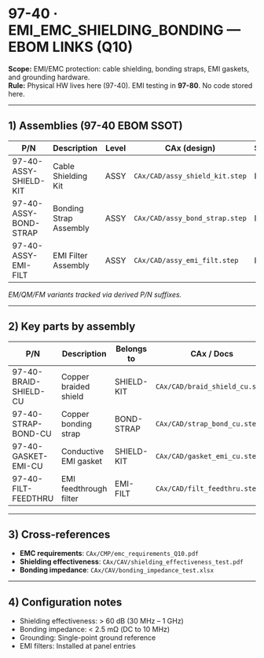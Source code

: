# 97-40 · EMI_EMC_SHIELDING_BONDING — EBOM LINKS (Q10)

**Scope:** EMI/EMC protection: cable shielding, bonding straps, EMI gaskets, and grounding hardware.  
**Rule:** Physical HW lives here (97-40). EMI testing in **97-80**. No code stored here.

---

## 1) Assemblies (97-40 EBOM SSOT)
| P/N                    | Description                                  | Level | CAx (design)                          | Status |
|------------------------|----------------------------------------------|-------|---------------------------------------|--------|
| 97-40-ASSY-SHIELD-KIT  | Cable Shielding Kit                          | ASSY  | `CAx/CAD/assy_shield_kit.step`        | REL    |
| 97-40-ASSY-BOND-STRAP  | Bonding Strap Assembly                       | ASSY  | `CAx/CAD/assy_bond_strap.step`        | REL    |
| 97-40-ASSY-EMI-FILT    | EMI Filter Assembly                          | ASSY  | `CAx/CAD/assy_emi_filt.step`          | REL    |

*EM/QM/FM variants tracked via derived P/N suffixes.*

---

## 2) Key parts by assembly
| P/N                     | Description                           | Belongs to        | CAx / Docs                         | Note |
|-------------------------|---------------------------------------|-------------------|------------------------------------|------|
| 97-40-BRAID-SHIELD-CU   | Copper braided shield                 | SHIELD-KIT        | `CAx/CAD/braid_shield_cu.step`     | 95% coverage    |
| 97-40-STRAP-BOND-CU     | Copper bonding strap                  | BOND-STRAP        | `CAx/CAD/strap_bond_cu.step`       | Low impedance   |
| 97-40-GASKET-EMI-CU     | Conductive EMI gasket                 | SHIELD-KIT        | `CAx/CAD/gasket_emi_cu.step`       | Shielding >60dB |
| 97-40-FILT-FEEDTHRU     | EMI feedthrough filter                | EMI-FILT          | `CAx/CAD/filt_feedthru.step`       | Pi-filter       |

---

## 3) Cross-references
- **EMC requirements**: `CAx/CMP/emc_requirements_Q10.pdf`
- **Shielding effectiveness**: `CAx/CAV/shielding_effectiveness_test.pdf`
- **Bonding impedance**: `CAx/CAV/bonding_impedance_test.xlsx`

---

## 4) Configuration notes
- Shielding effectiveness: > 60 dB (30 MHz – 1 GHz)
- Bonding impedance: < 2.5 mΩ (DC to 10 MHz)
- Grounding: Single-point ground reference
- EMI filters: Installed at panel entries
